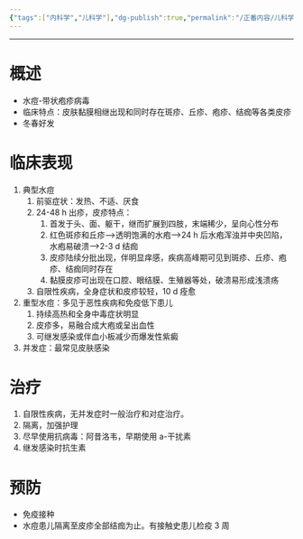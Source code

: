```yaml
---
{"tags":["内科学","儿科学"],"dg-publish":true,"permalink":"/正番内容/儿科学/Episode 04. 感染性疾病/水痘/","dgPassFrontmatter":true}
---
```


---
# 概述
+ 水痘-带状疱疹病毒
+ 临床特点：皮肤黏膜相继出现和同时存在斑疹、丘疹、疱疹、结痂等各类皮疹
+ 冬春好发
# 临床表现
1. 典型水痘
	1. 前驱症状：发热、不适、厌食
	2. 24-48 h 出疹，皮疹特点：
		1. 首发于头、面、躯干，继而扩展到四肢，末端稀少，呈向心性分布
		2. 红色斑疹和丘疹-->透明饱满的水疱-->24 h 后水疱浑浊并中央凹陷，水疱易破溃-->2-3 d 结痂
		3. 皮疹陆续分批出现，伴明显痒感，疾病高峰期可见到斑疹、丘疹、疱疹、结痂同时存在
		4. 黏膜皮疹可出现在口腔、眼结膜、生殖器等处，破溃易形成浅溃疡
	3. 自限性疾病，全身症状和皮疹较轻，10 d 痊愈
2. 重型水痘：多见于恶性疾病和免疫低下患儿
	1. 持续高热和全身中毒症状明显
	2. 皮疹多，易融合成大疱或呈出血性
	3. 可继发感染或伴血小板减少而爆发性紫癜
3. 并发症：最常见皮肤感染
# 治疗
1. 自限性疾病，无并发症时一般治疗和对症治疗。
2. 隔离，加强护理
3. 尽早使用抗病毒：阿昔洛韦，早期使用 a-干扰素
4. 继发感染时抗生素
# 预防
+ 免疫接种
+ 水痘患儿隔离至皮疹全部结痂为止。有接触史患儿检疫 3 周
